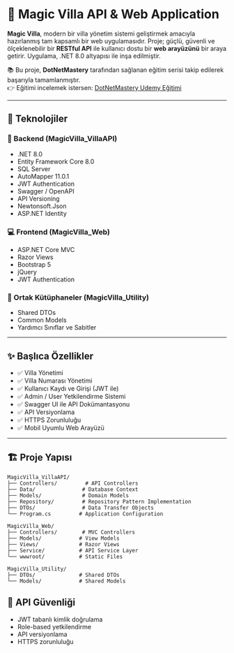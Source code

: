 # 🏡 Magic Villa API & Web Application

**Magic Villa**, modern bir villa yönetim sistemi geliştirmek amacıyla hazırlanmış tam kapsamlı bir web uygulamasıdır. Proje; güçlü, güvenli ve ölçeklenebilir bir **RESTful API** ile kullanıcı dostu bir **web arayüzünü** bir araya getirir. Uygulama, .NET 8.0 altyapısı ile inşa edilmiştir.

📚 Bu proje, **DotNetMastery** tarafından sağlanan eğitim serisi takip edilerek başarıyla tamamlanmıştır.  
👉 Eğitimi incelemek istersen: [DotNetMastery Udemy Eğitimi]([https://www.youtube.com/@DotNetMastery](https://www.udemy.com/course/restful-api-with-asp-dot-net-core-web-api/learn/lecture/33346038?start=0#overview))

---

## 🚀 Teknolojiler

### 🔧 Backend (MagicVilla_VillaAPI)
- .NET 8.0  
- Entity Framework Core 8.0  
- SQL Server  
- AutoMapper 11.0.1  
- JWT Authentication  
- Swagger / OpenAPI  
- API Versioning  
- Newtonsoft.Json  
- ASP.NET Identity  

### 💻 Frontend (MagicVilla_Web)
- ASP.NET Core MVC  
- Razor Views  
- Bootstrap 5  
- jQuery  
- JWT Authentication  

### 🔁 Ortak Kütüphaneler (MagicVilla_Utility)
- Shared DTOs  
- Common Models  
- Yardımcı Sınıflar ve Sabitler  

---

## ✨ Başlıca Özellikler

- ✅ Villa Yönetimi  
- ✅ Villa Numarası Yönetimi  
- ✅ Kullanıcı Kaydı ve Girişi (JWT ile)  
- ✅ Admin / User Yetkilendirme Sistemi  
- ✅ Swagger UI ile API Dokümantasyonu  
- ✅ API Versiyonlama  
- ✅ HTTPS Zorunluluğu  
- ✅ Mobil Uyumlu Web Arayüzü  

---

## 🏗️ Proje Yapısı

```
MagicVilla_VillaAPI/
├── Controllers/         # API Controllers
├── Data/               # Database Context
├── Models/             # Domain Models
├── Repository/         # Repository Pattern Implementation
├── DTOs/               # Data Transfer Objects
└── Program.cs         # Application Configuration

MagicVilla_Web/
├── Controllers/        # MVC Controllers
├── Models/            # View Models
├── Views/             # Razor Views
├── Service/           # API Service Layer
└── wwwroot/           # Static Files

MagicVilla_Utility/
├── DTOs/              # Shared DTOs
└── Models/            # Shared Models
```

## 🔐 API Güvenliği

- JWT tabanlı kimlik doğrulama
- Role-based yetkilendirme
- API versiyonlama
- HTTPS zorunluluğu
